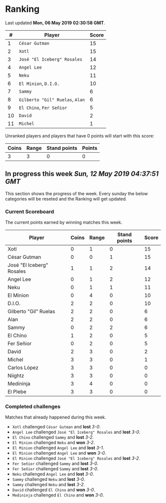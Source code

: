 # Ranking

Last updated **Mon, 06 May 2019 02:30:58 GMT**.

|#|Player|Score|
|-|------|-----|
|1|`César Gutman`|15|
|2|`Xotl`|15|
|3|`José "El Iceberg" Rosales`|14|
|4|`Angel Lee`|12|
|5|`Neku`|11|
|6|`El Minion`, `D.I.O.`|10|
|7|`Sammy`|6|
|8|`Gilberto "Gil" Ruelas`, `Alan`|6|
|9|`El Chino`, `Fer Señior`|5|
|10|`David`|2|
|11|`Michel`|1|

Unranked players and players that have 0 points will start with this score:

|Coins|Range|Stand points|Points|
|-----|-----|------------|------|
|3|3|0|0|

## In progress this week *Sun, 12 May 2019 04:37:51 GMT*
This section shows the progress of the week. Every sunday the below categories will be reseted and the Ranking will get updated.

### Current Scoreboard
The current points earned by winning matches this week.

|Player|Coins|Range|Stand points|Score|
|------|-----|-----|------------|-----|
|Xotl|0|1|0|15|
|César Gutman|0|0|1|15|
|José "El Iceberg" Rosales|1|1|2|14|
|Angel Lee|0|1|2|12|
|Neku|0|1|1|11|
|El Minion|0|4|0|10|
|D.I.O.|2|2|0|10|
|Gilberto "Gil" Ruelas|2|2|0|6|
|Alan|2|2|0|6|
|Sammy|0|2|2|6|
|El Chino|1|2|0|5|
|Fer Señior|0|2|0|5|
|David|2|3|0|2|
|Michel|3|3|0|1|
|Carlos López|3|3|0|0|
|Niightz|3|3|0|0|
|Medininja|3|4|0|0|
|El Plebe|3|3|0|0|

### Completed challenges
Matches that already happened during this week.

* `Xotl` challenged `César Gutman` and **lost** *3-0*.
* `Angel Lee` challenged `José "El Iceberg" Rosales` and **lost** *3-0*.
* `El Chino` challenged `Sammy` and **lost** *3-2*.
* `El Minion` challenged `Neku` and **won** *3-2*.
* `El Minion` challenged `Angel Lee` and **lost** *3-1*.
* `El Minion` challenged `Angel Lee` and **won** *3-0*.
* `El Minion` challenged `José "El Iceberg" Rosales` and **lost** *3-2*.
* `Fer Señior` challenged `Sammy` and **lost** *3-0*.
* `Fer Señior` challenged `Sammy` and **lost** *3-0*.
* `Neku` challenged `Angel Lee` and **lost** *3-0*.
* `Sammy` challenged `Neku` and **lost** *3-0*.
* `Sammy` challenged `Neku` and **lost** *3-2*.
* `David` challenged `El Chino` and **won** *3-0*.
* `Medininja` challenged `El Chino` and **won** *3-0*.
